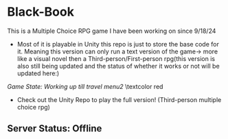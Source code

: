 # Black-Book

This is a Multiple Choice RPG game I have been working on since 9/18/24

- Most of it is playable in Unity this repo is just to store the base code for it.
Meaning this version can only run a text version of the game-> more like a visual novel 
then a Third-person/First-person rpg(this version is also still being updated and the status of whether it works
or not will be updated here:)

*Game State: Working up till travel menu2* \textcolor red 

* Check out the Unity Repo to play the full version! (Third-person multiple choice rpg)

## Server Status: Offline
